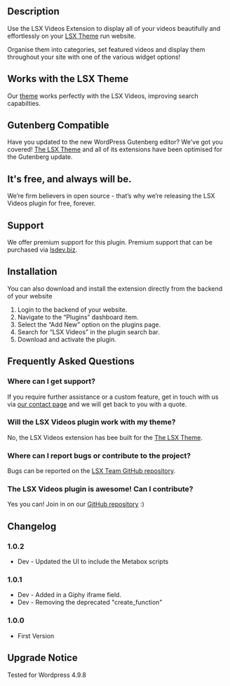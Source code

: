 ## Description

Use the LSX Videos Extension to display all of your videos beautifully and effortlessly on your [LSX Theme](https://lsx.lsdev.biz/) run website.

Organise them into categories, set featured videos and display them throughout your site with one of the various widget options!

## Works with the LSX Theme
Our [theme](https://lsx.lsdev.biz/) works perfectly with the LSX Videos, improving search capabilties.

## Gutenberg Compatible ##
Have you updated to the new WordPress Gutenberg editor? We've got you covered! [The LSX Theme](https://lsx.lsdev.biz/) and all of its extensions have been optimised for the Gutenberg update. 

## It's free, and always will be.
We’re firm believers in open source - that’s why we’re releasing the LSX Videos plugin for free, forever.

## Support
We offer premium support for this plugin. Premium support that can be purchased via [lsdev.biz](https://www.lsdev.biz/services/support/).

## Installation

You can also download and install the extension directly from the backend of your website

1. Login to the backend of your website.
2. Navigate to the “Plugins” dashboard item.
3. Select the “Add New” option on the plugins page.
4. Search for “LSX Videos” in the plugin search bar.
5. Download and activate the plugin.

## Frequently Asked Questions 

### Where can I get support?

If you require further assistance or a custom feature, get in touch with us via [our contact page](https://www.lsdev.biz/contact-us/) and we will get back to you with a quote.

### Will the LSX Videos plugin work with my theme?
No, the LSX Videos extension has bee built for the [The LSX Theme](https://lsx.lsdev.biz/).

### Where can I report bugs or contribute to the project?
Bugs can be reported on the [LSX Team GitHub repository](https://github.com/lightspeeddevelopment/lsx/issues/).

### The LSX Videos plugin is awesome! Can I contribute? 
Yes you can! Join in on our [GitHub repository](https://github.com/lightspeeddevelopment/lsx-videos/) :)

## Changelog

### 1.0.2
* Dev - Updated the UI to include the Metabox scripts

### 1.0.1
* Dev - Added in a Giphy iframe field.
* Dev - Removing the deprecated "create_function"

### 1.0.0
* First Version

## Upgrade Notice

Tested for Wordpress 4.9.8

